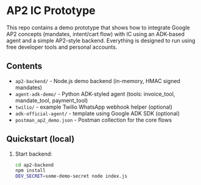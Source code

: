 # AP2 IC Prototype

This repo contains a demo prototype that shows how to integrate Google AP2 concepts (mandates, intent/cart flow) with IC using an ADK-based agent and a simple AP2-style backend. Everything is designed to run using free developer tools and personal accounts.

## Contents
- `ap2-backend/` - Node.js demo backend (in-memory, HMAC signed mandates)
- `agent-adk-demo/` - Python ADK-styled agent (tools: invoice_tool, mandate_tool, payment_tool)
- `twilio/` - example Twilio WhatsApp webhook helper (optional)
- `adk-official-agent/` - template using Google ADK SDK (optional)
- `postman_ap2_demo.json` - Postman collection for the core flows

## Quickstart (local)
1. Start backend:
   ```bash
   cd ap2-backend
   npm install
   DEV_SECRET=some-demo-secret node index.js
